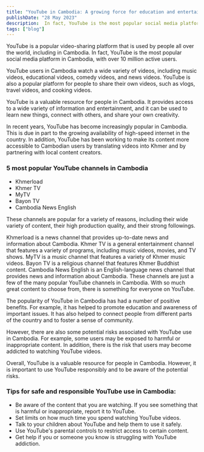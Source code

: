 ```yaml
---
title: "YouTube in Cambodia: A growing force for education and entertainment"
publishDate: "28 May 2023"
description:  In fact, YouTube is the most popular social media platform in Cambodia
tags: ["blog"]
---
```


YouTube is a popular video-sharing platform that is used by people all over the world, including in Cambodia. In fact, YouTube is the most popular social media platform in Cambodia, with over 10 million active users.

YouTube users in Cambodia watch a wide variety of videos, including music videos, educational videos, comedy videos, and news videos. YouTube is also a popular platform for people to share their own videos, such as vlogs, travel videos, and cooking videos.

YouTube is a valuable resource for people in Cambodia. It provides access to a wide variety of information and entertainment, and it can be used to learn new things, connect with others, and share your own creativity.

In recent years, YouTube has become increasingly popular in Cambodia. This is due in part to the growing availability of high-speed internet in the country. In addition, YouTube has been working to make its content more accessible to Cambodian users by translating videos into Khmer and by partnering with local content creators.

### 5 most popular YouTube channels in Cambodia

- Khmerload
- Khmer TV
- MyTV
- Bayon TV
- Cambodia News English

These channels are popular for a variety of reasons, including their wide variety of content, their high production quality, and their strong followings.

Khmerload is a news channel that provides up-to-date news and information about Cambodia. Khmer TV is a general entertainment channel that features a variety of programs, including music videos, movies, and TV shows. MyTV is a music channel that features a variety of Khmer music videos. Bayon TV is a religious channel that features Khmer Buddhist content. Cambodia News English is an English-language news channel that provides news and information about Cambodia. These channels are just a few of the many popular YouTube channels in Cambodia. With so much great content to choose from, there is something for everyone on YouTube.

The popularity of YouTube in Cambodia has had a number of positive benefits. For example, it has helped to promote education and awareness of important issues. It has also helped to connect people from different parts of the country and to foster a sense of community.

However, there are also some potential risks associated with YouTube use in Cambodia. For example, some users may be exposed to harmful or inappropriate content. In addition, there is the risk that users may become addicted to watching YouTube videos.

Overall, YouTube is a valuable resource for people in Cambodia. However, it is important to use YouTube responsibly and to be aware of the potential risks.

### Tips for safe and responsible YouTube use in Cambodia:

- Be aware of the content that you are watching. If you see something that is harmful or inappropriate, report it to YouTube.
- Set limits on how much time you spend watching YouTube videos.
- Talk to your children about YouTube and help them to use it safely.
- Use YouTube's parental controls to restrict access to certain content.
- Get help if you or someone you know is struggling with YouTube addiction.
